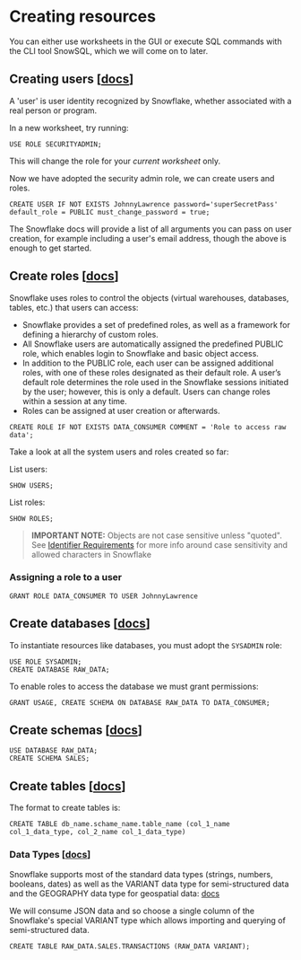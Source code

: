 # Creating resources

You can either use worksheets in the GUI or execute SQL commands with the CLI tool SnowSQL, which we will come on to later.


## Creating users [[docs](https://docs.snowflake.com/en/sql-reference/sql/create-user.html)]

A 'user' is user identity recognized by Snowflake, whether associated with a real person or program.

In a new worksheet, try running:

```USE ROLE SECURITYADMIN;```

This will change the role for your _current worksheet_ only.

Now we have adopted the security admin role, we can create users and roles.

```CREATE USER IF NOT EXISTS JohnnyLawrence password='superSecretPass' default_role = PUBLIC must_change_password = true;```

The Snowflake docs will provide a list of all arguments you can pass on user creation, for example including a user's email address, though the above is enough to get started.


## Create roles [[docs](https://docs.snowflake.com/en/sql-reference/sql/create-role.html)]

Snowflake uses roles to control the objects (virtual warehouses, databases, tables, etc.) that users can access:
* Snowflake provides a set of predefined roles, as well as a framework for defining a hierarchy of custom roles.
* All Snowflake users are automatically assigned the predefined PUBLIC role, which enables login to Snowflake and basic object access.
* In addition to the PUBLIC role, each user can be assigned additional roles, with one of these roles designated as their default role. A user’s default role determines the role used in the Snowflake sessions initiated by the user; however, this is only a default. Users can change roles within a session at any time.
* Roles can be assigned at user creation or afterwards.

```CREATE ROLE IF NOT EXISTS DATA_CONSUMER COMMENT = 'Role to access raw data';```

Take a look at all the system users and roles created so far:

List users:

```SHOW USERS;```

List roles:

```SHOW ROLES;```

> **IMPORTANT NOTE:** Objects are not case sensitive unless "quoted". See [Identifier Requirements](https://docs.snowflake.com/en/sql-reference/identifiers-syntax.html) for more info around case sensitivity and allowed characters in Snowflake

### Assigning a role to a user

```GRANT ROLE DATA_CONSUMER TO USER JohnnyLawrence```

## Create databases [[docs](https://docs.snowflake.com/en/sql-reference/sql/create-database.html)]

To instantiate resources like databases, you must adopt the `SYSADMIN` role:

```
USE ROLE SYSADMIN;
CREATE DATABASE RAW_DATA;
```

To enable roles to access the database we must grant permissions:

```GRANT USAGE, CREATE SCHEMA ON DATABASE RAW_DATA TO DATA_CONSUMER;```


## Create schemas [[docs](https://docs.snowflake.com/en/sql-reference/sql/create-schema.html)]

```
USE DATABASE RAW_DATA;
CREATE SCHEMA SALES;
```


## Create tables [[docs](https://docs.snowflake.com/en/sql-reference/sql/create-table.html)]

The format to create tables is:

```CREATE TABLE db_name.schame_name.table_name (col_1_name col_1_data_type, col_2_name col_1_data_type)```

### Data Types [[docs](https://docs.snowflake.com/en/sql-reference/intro-summary-data-types.html)]

Snowflake supports most of the standard data types (strings, numbers, booleans, dates) as well as the VARIANT data type for semi-structured data and the GEOGRAPHY data type for geospatial data: [docs](https://docs.snowflake.com/en/sql-reference/intro-summary-data-types.html)


We will consume JSON data and so choose a single column of the Snowflake's special VARIANT type which allows importing and querying of semi-structured data.

```CREATE TABLE RAW_DATA.SALES.TRANSACTIONS (RAW_DATA VARIANT);```
